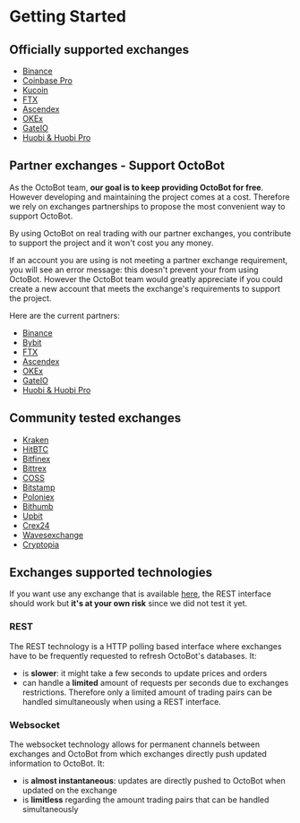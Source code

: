 # Getting Started

## Officially supported exchanges

* [Binance](partners/binance/)
* [Coinbase Pro](officially_supported/coinbase_pro.md)
* [Kucoin](officially_supported/kucoin.md)
* [FTX](partners/ftx/)
* [Ascendex](partners/ascendex/)
* [OKEx](partners/okex/)
* [GateIO](partners/gateio/)
* [Huobi & Huobi Pro](partners/huobi/)

## Partner exchanges - Support OctoBot

As the OctoBot team, **our goal is to keep providing OctoBot for free**. However developing and maintaining the project comes at a cost. Therefore we rely on exchanges partnerships to propose the most convenient way to support OctoBot.

By using OctoBot on real trading with our partner exchanges, you contribute to support the project and it won't cost you any money.

If an account you are using is not meeting a partner exchange requirement, you will see an error message: this doesn't prevent your from using OctoBot. However the OctoBot team would greatly appreciate if you could create a new account that meets the exchange's requirements to support the project.

Here are the current partners:

* [Binance](partners/binance/)
* [Bybit](partners/bybit/)
* [FTX](partners/ftx/)
* [Ascendex](partners/ascendex/)
* [OKEx](partners/okex/)
* [GateIO](partners/gateio/)
* [Huobi & Huobi Pro](partners/huobi/)

## Community tested exchanges

* [Kraken](community_tested/kraken.md)
* [HitBTC](community_tested/hitbtc.md)
* [Bitfinex](community_tested/bitfinex.md)
* [Bittrex](community_tested/bittrex.md)
* [COSS](community_tested/coss.md)
* [Bitstamp](community_tested/bitstamp.md)
* [Poloniex](community_tested/poloniex.md)
* [Bithumb](community_tested/bithumb.md)
* [Upbit](community_tested/upbit.md)
* [Crex24](community_tested/crex24.md)
* [Wavesexchange](community_tested/wavesexchange.md)
* [Cryptopia](community_tested/cryptopia.md)

## Exchanges supported technologies

If you want use any exchange that is available [here](https://github.com/ccxt/ccxt/wiki/Exchange-Markets), the REST interface should work but **it's at your own risk** since we did not test it yet.

### REST

The REST technology is a HTTP polling based interface where exchanges have to be frequently requested to refresh OctoBot's databases.
It: 
* is **slower**: it might take a few seconds to update prices and orders 
* can handle a **limited** amount of requests per seconds due to exchanges restrictions. Therefore only a limited amount of trading pairs can be handled simultaneously when using a REST interface. 

### Websocket

The websocket technology allows for permanent channels between exchanges and OctoBot from which exchanges directly push updated information to OctoBot.
It:
* is **almost instantaneous**: updates are directly pushed to OctoBot when updated on the exchange 
* is **limitless** regarding the amount trading pairs that can be handled simultaneously
